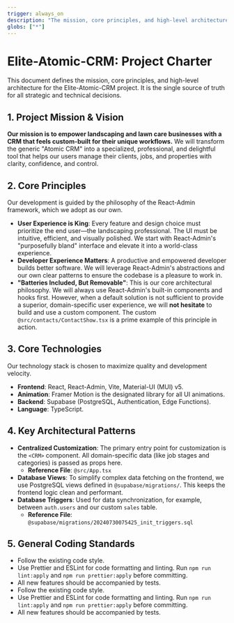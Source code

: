 ```yaml
---
trigger: always_on
description: "The mission, core principles, and high-level architecture for Elite-Atomic-CRM."
globs: ["*"]
---
```


# Elite-Atomic-CRM: Project Charter

This document defines the mission, core principles, and high-level architecture for the Elite-Atomic-CRM project. It is the single source of truth for all strategic and technical decisions.

## 1. Project Mission & Vision

**Our mission is to empower landscaping and lawn care businesses with a CRM that feels custom-built for their unique workflows.** We will transform the generic "Atomic CRM" into a specialized, professional, and delightful tool that helps our users manage their clients, jobs, and properties with clarity, confidence, and control.

## 2. Core Principles

Our development is guided by the philosophy of the React-Admin framework, which we adopt as our own.

-   **User Experience is King**: Every feature and design choice must prioritize the end user—the landscaping professional. The UI must be intuitive, efficient, and visually polished. We start with React-Admin's "purposefully bland" interface and elevate it into a world-class experience.
-   **Developer Experience Matters**: A productive and empowered developer builds better software. We will leverage React-Admin's abstractions and our own clear patterns to ensure the codebase is a pleasure to work in.
-   **"Batteries Included, But Removable"**: This is our core architectural philosophy. We will always use React-Admin's built-in components and hooks first. However, when a default solution is not sufficient to provide a superior, domain-specific user experience, we will **not hesitate** to build and use a custom component. The custom `@src/contacts/ContactShow.tsx` is a prime example of this principle in action.

## 3. Core Technologies

Our technology stack is chosen to maximize quality and development velocity.

-   **Frontend**: React, React-Admin, Vite, Material-UI (MUI) v5.
-   **Animation**: Framer Motion is the designated library for all UI animations.
-   **Backend**: Supabase (PostgreSQL, Authentication, Edge Functions).
-   **Language**: TypeScript.

## 4. Key Architectural Patterns

-   **Centralized Customization**: The primary entry point for customization is the `<CRM>` component. All domain-specific data (like job stages and categories) is passed as props here.
    -   **Reference File**: `@src/App.tsx`
-   **Database Views**: To simplify complex data fetching on the frontend, we use PostgreSQL views defined in `@supabase/migrations/`. This keeps the frontend logic clean and performant.
-   **Database Triggers**: Used for data synchronization, for example, between `auth.users` and our custom `sales` table.
    -   **Reference File**: `@supabase/migrations/20240730075425_init_triggers.sql`

## 5. General Coding Standards

-   Follow the existing code style.
-   Use Prettier and ESLint for code formatting and linting. Run `npm run lint:apply` and `npm run prettier:apply` before committing.
-   All new features should be accompanied by tests.
-   Follow the existing code style.
-   Use Prettier and ESLint for code formatting and linting. Run `npm run lint:apply` and `npm run prettier:apply` before committing.
-   All new features should be accompanied by tests.